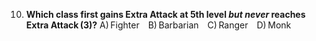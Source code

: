 10. **Which class first gains Extra Attack at 5th level *but never* reaches Extra Attack (3)?**
    A) Fighter B) Barbarian C) Ranger D) Monk
